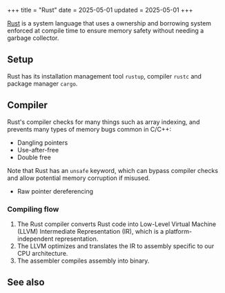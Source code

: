+++
title = "Rust"
date = 2025-05-01
updated = 2025-05-01
+++

[Rust](https://www.rust-lang.org/) is a system language that uses a ownership and borrowing system enforced at compile time to ensure memory safety without needing a garbage collector.
<!-- more -->

## Setup

Rust has its installation management tool `rustup`, compiler `rustc` and package manager `cargo`.

## Compiler

Rust's compiler checks for many things such as array indexing, and prevents many types of memory bugs common in C/C++:
-   Dangling pointers
-   Use-after-free
-   Double free

Note that Rust has an `unsafe` keyword, which can bypass compiler checks and allow potential memory corruption if misused.
-   Raw pointer dereferencing

### Compiling flow

1.  The Rust compiler converts Rust code into Low-Level Virtual Machine (LLVM) Intermediate Representation (IR), which is a platform-independent representation.
1.  The LLVM optimizes and translates the IR to assembly specific to our CPU architecture.
1.  The assembler compiles assembly into binary.

## See also
